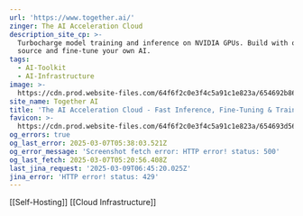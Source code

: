 ```yaml
---
url: 'https://www.together.ai/'
zinger: The AI Acceleration Cloud
description_site_cp: >-
  Turbocharge model training and inference on NVIDIA GPUs. Build with open
  source and fine-tune your own AI.
tags:
  - AI-Toolkit
  - AI-Infrastructure
image: >-
  https://cdn.prod.website-files.com/64f6f2c0e3f4c5a91c1e823a/654692b86325351d86c33550_og-hp.jpg
site_name: Together AI
title: 'The AI Acceleration Cloud - Fast Inference, Fine-Tuning & Training'
favicon: >-
  https://cdn.prod.website-files.com/64f6f2c0e3f4c5a91c1e823a/654693d569494912cfc0c0d4_favicon.svg
og_errors: true
og_last_error: 2025-03-07T05:38:03.521Z
og_error_message: 'Screenshot fetch error: HTTP error! status: 500'
og_last_fetch: 2025-03-07T05:20:56.408Z
last_jina_request: '2025-03-09T06:45:20.025Z'
jina_error: 'HTTP error! status: 429'
---
```

[[Self-Hosting]] [[Cloud Infrastructure]]
